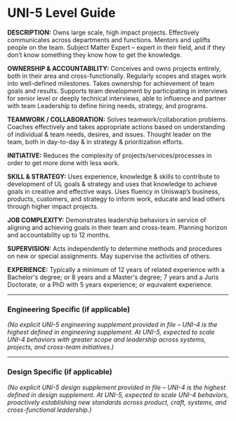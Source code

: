 # UNI-5 Level Guide

**DESCRIPTION:** Owns large scale, high impact projects. Effectively communicates across departments and functions. Mentors and uplifts people on the team. Subject Matter Expert – expert in their field, and if they don’t know something they know how to get the knowledge.

**OWNERSHIP & ACCOUNTABILITY:** Conceives and owns projects entirely, both in their area and cross-functionally. Regularly scopes and stages work into well-defined milestones. Takes ownership for achievement of team goals and results. Supports team development by participating in interviews for senior level or deeply technical interviews, able to influence and partner with team Leadership to define hiring needs, strategy, and programs.

**TEAMWORK / COLLABORATION:** Solves teamwork/collaboration problems. Coaches effectively and takes appropriate actions based on understanding of individual & team needs, desires, and issues. Thought leader on the team, both in day-to-day & in strategy & prioritization efforts.

**INITIATIVE:** Reduces the complexity of projects/services/processes in order to get more done with less work.

**SKILL & STRATEGY:** Uses experience, knowledge & skills to contribute to development of UL goals & strategy and uses that knowledge to achieve goals in creative and effective ways. Uses fluency in Uniswap’s business, products, customers, and strategy to inform work, educate and lead others through higher impact projects.

**JOB COMPLEXITY:** Demonstrates leadership behaviors in service of aligning and achieving goals in their team and cross-team. Planning horizon and accountability up to 12 months.

**SUPERVISION:** Acts independently to determine methods and procedures on new or special assignments. May supervise the activities of others.

**EXPERIENCE:** Typically a minimum of 12 years of related experience with a Bachelor's degree; or 8 years and a Master's degree; 7 years and a Juris Doctorate; or a PhD with 5 years experience; or equivalent experience.

---

### Engineering Specific (if applicable)

*(No explicit UNI-5 engineering supplement provided in file – UNI-4 is the highest defined in engineering supplement. At UNI-5, expected to scale UNI-4 behaviors with greater scope and leadership across systems, projects, and cross-team initiatives.)*

---

### Design Specific (if applicable)

*(No explicit UNI-5 design supplement provided in file – UNI-4 is the highest defined in design supplement. At UNI-5, expected to scale UNI-4 behaviors, proactively establishing new standards across product, craft, systems, and cross-functional leadership.)*

